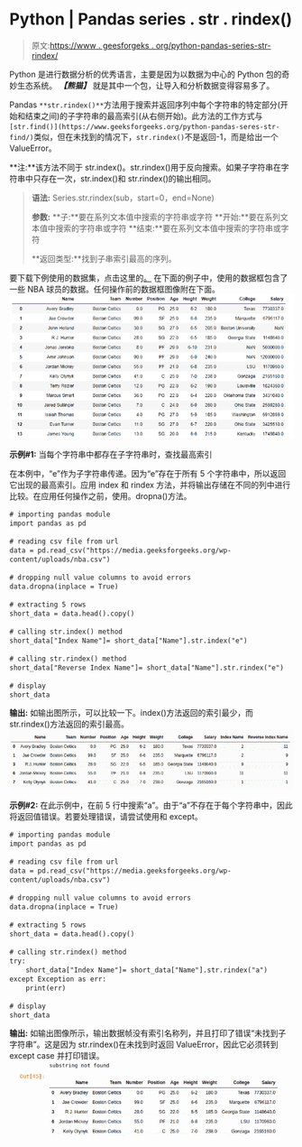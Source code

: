 # Python | Pandas series . str . rindex()

> 原文:[https://www . geesforgeks . org/python-pandas-series-str-rindex/](https://www.geeksforgeeks.org/python-pandas-series-str-rindex/)

Python 是进行数据分析的优秀语言，主要是因为以数据为中心的 Python 包的奇妙生态系统。 ***【熊猫】*** 就是其中一个包，让导入和分析数据变得容易多了。

Pandas `**str.rindex()**`方法用于搜索并返回序列中每个字符串的特定部分(开始和结束之间)的子字符串的最高索引(从右侧开始)。此方法的工作方式与`[str.find()](https://www.geeksforgeeks.org/python-pandas-seres-str-find/)`类似，但在未找到的情况下，`str.rindex()`不是返回-1，而是给出一个 ValueError。

**注:**该方法不同于 str.index()。str.rindex()用于反向搜索。如果子字符串在字符串中只存在一次，str.index()和 str.rindex()的输出相同。

> **语法:** Series.str.rindex(sub，start=0，end=None)
> 
> **参数:**
> **子:**要在系列文本值中搜索的字符串或字符
> **开始:**要在系列文本值中搜索的字符串或字符
> **结束:**要在系列文本值中搜索的字符串或字符
> 
> **返回类型:**找到子串索引最高的序列。

要下载下例使用的数据集，点击这里的[。](https://media.geeksforgeeks.org/wp-content/uploads/nba.csv)
在下面的例子中，使用的数据框包含了一些 NBA 球员的数据。任何操作前的数据框图像附在下面。
![](img/793ad040c852f46d3cbfdaf19ee388c2.png)

**示例#1:** 当每个字符串中都存在子字符串时，查找最高索引

在本例中，“e”作为子字符串传递。因为“e”存在于所有 5 个字符串中，所以返回它出现的最高索引。应用 index 和 rindex 方法，并将输出存储在不同的列中进行比较。在应用任何操作之前，使用。dropna()方法。

```
# importing pandas module 
import pandas as pd

# reading csv file from url 
data = pd.read_csv("https://media.geeksforgeeks.org/wp-content/uploads/nba.csv")

# dropping null value columns to avoid errors
data.dropna(inplace = True)

# extracting 5 rows
short_data = data.head().copy()

# calling str.index() method
short_data["Index Name"]= short_data["Name"].str.index("e")

# calling str.rindex() method
short_data["Reverse Index Name"]= short_data["Name"].str.rindex("e")

# display
short_data
```

**输出:**
如输出图所示，可以比较一下。index()方法返回的索引最少，而 str.rindex()方法返回的索引最高。
![](img/b6fc2e8df30a48f19a00b9235fd75a70.png)

**示例#2:**
在此示例中，在前 5 行中搜索“a”。由于“a”不存在于每个字符串中，因此将返回值错误。若要处理错误，请尝试使用和 except。

```
# importing pandas module 
import pandas as pd

# reading csv file from url 
data = pd.read_csv("https://media.geeksforgeeks.org/wp-content/uploads/nba.csv")

# dropping null value columns to avoid errors
data.dropna(inplace = True)

# extracting 5 rows
short_data = data.head().copy()

# calling str.rindex() method
try:
    short_data["Index Name"]= short_data["Name"].str.rindex("a")
except Exception as err:
    print(err)

# display
short_data
```

**输出:**
如输出图像所示，输出数据帧没有索引名称列，并且打印了错误“未找到子字符串”。这是因为 str.rindex()在未找到时返回 ValueError，因此它必须转到 except case 并打印错误。
![](img/f1e632183f1be7a03a79e5ccbe1210cf.png)